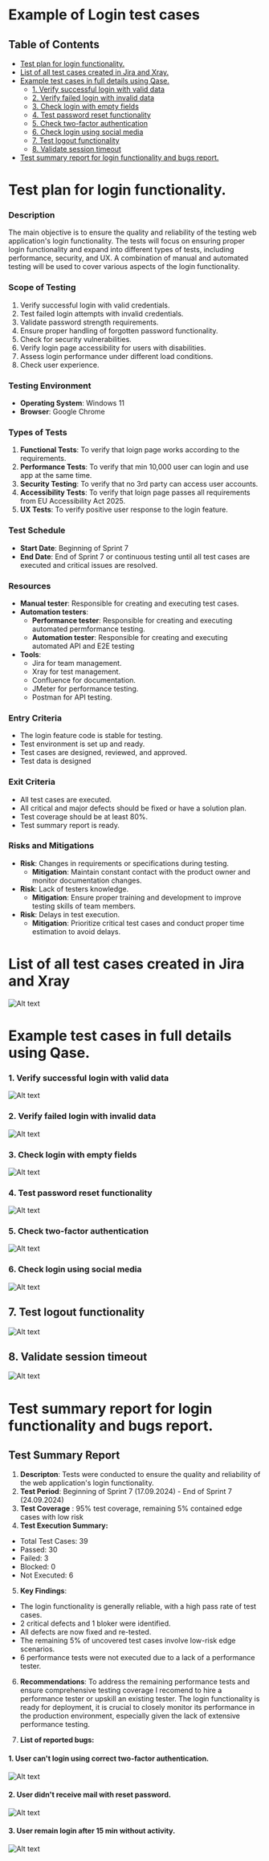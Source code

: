 # Example of Login test cases

## Table of Contents
* [Test plan for login functionality.](#Test-plan)
* [List of all test cases created in Jira and Xray.](#Jira-Main)
* [Example test cases in full details using Qase.](#Qase-Main)
   * [1. Verify successful login with valid data](#1-verify-successful-login-with-valid-data)
   * [2. Verify failed login with invalid data](#2-verify-failed-login-with-invalid-data)
   * [3. Check login with empty fields](#3-check-login-with-empty-fields)
   * [4. Test password reset functionality](#4-test-password-reset-functionality)
   * [5. Check two-factor authentication](#5-check-two-factor-authentication)
   * [6. Check login using social media](#6-check-login-using-social-media)
   * [7. Test logout functionality](#7-test-logout-functionality)
   * [8. Validate session timeout](#8-validate-session-timeout)
* [Test summary report for login functionality and bugs report.](#Test-report)



<h1 id="Test-plan">Test plan for login functionality.</h2>

### Description
The main objective is to ensure the quality and reliability of the testing web application's login functionality. The tests will focus on ensuring proper login functionality and expand into different types of tests, including performance, security, and UX. A combination of manual and automated testing will be used to cover various aspects of the login functionality.


### Scope of Testing

1. Verify successful login with valid credentials.
2. Test failed login attempts with invalid credentials.
3. Validate password strength requirements.
4. Ensure proper handling of forgotten password functionality.
5. Check for security vulnerabilities.
6. Verify login page accessibility for users with disabilities.
7. Assess login performance under different load conditions.
8. Check user experience.


### Testing Environment

- **Operating System**: Windows 11
- **Browser**: Google Chrome

### Types of Tests

1. **Functional Tests**: To verify that loign page works according to the requirements.
2.  **Performance Tests**: To verify that min 10,000 user can login and use app at the same time.
3.  **Security Testing**: To verify that no 3rd party can access user accounts. 
4.  **Accessibility Tests**: To verify that loign page passes all requirements from EU Accessibility Act 2025.
5.  **UX Tests**:  To verify positive user response to the login feature.

### Test Schedule
* **Start Date**: Beginning of Sprint 7
* **End Date**: End of Sprint 7 or continuous testing until all test cases are executed and critical issues are resolved.

### Resources

- **Manual tester**: Responsible for creating and executing test cases.
- **Automation testers**: 
  *  **Performance tester**: Responsible for creating and executing automated permformance testing.
  * **Automation tester**: Responsible for creating and executing automated API and E2E testing
- **Tools**:
   * Jira for team management.  
   * Xray for test management.
   * Confluence for documentation.
   * JMeter for performance testing.
   * Postman for API testing.

### Entry Criteria
- The login feature code is stable for testing.
- Test environment is set up and ready.
- Test cases are designed, reviewed, and approved.
- Test data is designed
  
  

### Exit Criteria

- All test cases are executed.
- All critical and major defects should be fixed or have a solution plan.
- Test coverage should be at least 80%.
- Test summary report is ready.

### Risks and Mitigations
- **Risk**: Changes in requirements or specifications during testing.
  - **Mitigation**: Maintain constant contact with the product owner and monitor documentation changes.
- **Risk**: Lack of testers knowledge.
  - **Mitigation**: Ensure proper training and development to improve testing skills of team members.
- **Risk**: Delays in test execution.
  - **Mitigation**:  Prioritize critical test cases and conduct proper time estimation to avoid delays.



<h1 id="Jira-Main">List of all test cases created in Jira and Xray</h2>

![Alt text](https://github.com/dudekluk/Portfolio/blob/main/img/Login_Test_Cases.png "a title")

<h1 id="Qase-Main">Example test cases in full details using Qase.</h2>



### 1. Verify successful login with valid data

![Alt text](https://github.com/dudekluk/Portfolio/blob/main/img/TC1.png "Test Case 1")

### 2. Verify failed login with invalid data

![Alt text](https://github.com/dudekluk/Portfolio/blob/main/img/TC2.png "Test Case 2")


### 3. Check login with empty fields

![Alt text](https://github.com/dudekluk/Portfolio/blob/main/img/TC3.png "Test Case 3")

### 4. Test password reset functionality

![Alt text](https://github.com/dudekluk/Portfolio/blob/main/img/TC4.png "Test Case 4")

### 5. Check two-factor authentication

![Alt text](https://github.com/dudekluk/Portfolio/blob/main/img/TC5.png "Test Case 5")
 
### 6. Check login using social media
![Alt text](https://github.com/dudekluk/Portfolio/blob/main/img/TC6.png "Test Case 6")

## 7. Test logout functionality
![Alt text](https://github.com/dudekluk/Portfolio/blob/main/img/TC7.png "Test Case 7")

## 8. Validate session timeout
![Alt text](https://github.com/dudekluk/Portfolio/blob/main/img/TC8.png "Test Case 8")

<h1 id="Test-report">Test summary report for login functionality and bugs report.</h2>

## Test Summary Report
1. **Descripton**: Tests were conducted to ensure the quality and reliability of the web application's login functionality.
2. **Test Period**: Beginning of Sprint 7 (17.09.2024) - End of Sprint 7 (24.09.2024)
3. **Test Coverage** : 95% test coverage, remaining 5% contained edge cases with low risk
4. **Test Execution Summary:** 
* Total Test Cases: 39
* Passed: 30
* Failed: 3
* Blocked: 0
* Not Executed: 6

5. **Key Findings**:
* The login functionality is generally reliable, with a high pass rate of test cases.
* 2 critical defects and 1 bloker were identified.
* All defects are now fixed and re-tested.
* The remaining 5% of uncovered test cases involve low-risk edge scenarios.
* 6 performance tests were not executed due to a lack of a performance tester.

6. **Recommendations**:
To address the remaining performance tests and ensure comprehensive testing coverage I recomend to hire a performance tester or upskill an existing tester.
The login functionality is ready for deployment, it is crucial to closely monitor its performance in the production environment, especially given the lack of extensive performance testing.

7. **List of reported bugs:**
   
#### 1. User can't login using correct two-factor authentication.
![Alt text](https://github.com/dudekluk/Portfolio/blob/main/img/2FA.png "2FA")


#### 2. User didn't receive mail with reset password.
![Alt text](https://github.com/dudekluk/Portfolio/blob/main/img/Reset.png "Reset")


#### 3. User remain login after 15 min without activity.
![Alt text](https://github.com/dudekluk/Portfolio/blob/main/img/Session.png "Session")

